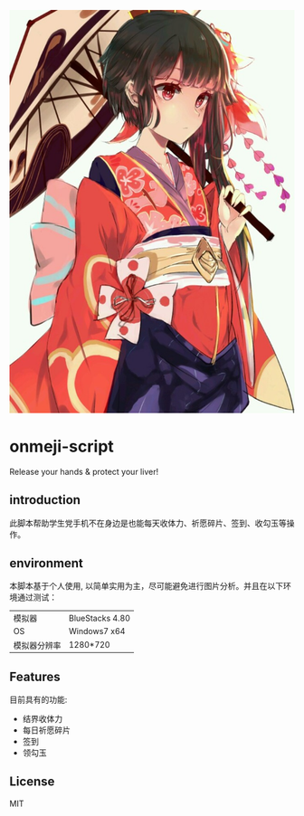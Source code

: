 ![bound](https://github.com/SakakiYukiho/onmeji-script/blob/master/bound.jpeg)
# onmeji-script
Release your hands &amp; protect your liver!

## introduction
此脚本帮助学生党手机不在身边是也能每天收体力、祈愿碎片、签到、收勾玉等操作。

## environment
本脚本基于个人使用, 以简单实用为主，尽可能避免进行图片分析。并且在以下环境通过测试：


|||  
|------|---|
|模拟器|BlueStacks 4.80|
|OS|Windows7 x64|
|模拟器分辨率|1280*720|



## Features
目前具有的功能:

- 结界收体力
- 每日祈愿碎片
- 签到
- 领勾玉

## License
MIT